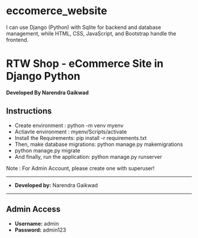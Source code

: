 # eccomerce_website
I can use Django (Python) with Sqlite for backend and database management, while HTML, CSS, JavaScript, and Bootstrap handle the frontend.

# **RTW Shop - eCommerce Site in Django Python**


**Developed By Narendra Gaikwad**

## **Instructions**
- Create environment : python -m venv myenv
- Actiavte environment : myenv/Scripts/activate
- Install the Requirements: pip install -r requirements.txt
- Then, make database migrations: python manage.py makemigrations
- python manage.py migrate
- And finally, run the application: python manage.py runserver

Note : For Admin Account, please create one with superuser!

------------------------------------------------------------
- **Developed by:** Narendra Gaikwad

------------------------------------------------------------
## Admin Access
- **Username:** admin
- **Password:** admin123
